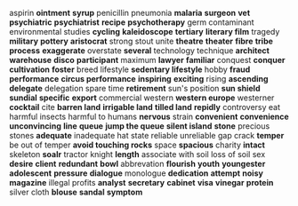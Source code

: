 aspirin
**ointment**
**syrup**
penicillin
pneumonia
**malaria**
**surgeon**
**vet**
**psychiatric**
**psychiatrist**
**recipe**
**psychotherapy**
germ
contaminant
environmental studies
**cycling**
**kaleidoscope**
**tertiary**
**literary film**
tragedy
**military**
**pottery**
**aristocrat**
strong
stout
unite
**theatre**
**theater**
**fibre**
**tribe**
**process**
**exaggerate**
overstate
**several**
technology
technique
**architect**
**warehouse**
**disco**
**participant**
maximum
**lawyer**
**familiar**
conquest
**conquer**
**cultivation**
**foster**
breed
lifestyle
**sedentary lifestyle**
hobby
**fraud**
**performance**
**circus performance**
**inspiring**
**exciting**
rising
**ascending**
**delegate**
delegation
spare time
**retirement**
sun's position
**sun shield**
**sundial**
**specific**
**export**
commercial
western
**western europe**
westerner
**cocktail**
cite
**barren land**
**irrigable land**
**tilled land**
**repidly**
controversy
eat harmful insects
harmful to humans
**nervous**
strain
**convenient**
**convenience**
**unconvincing**
**line**
**queue**
**jump the queue**
**silent island**
**stone**
precious stones
**adequate**
inadequate
hat
state
reliable
unreliable
gap
crack
**temper**
be out of temper
**avoid touching rocks** 
space
**spacious**
charity
**intact**
skeleton
**soalr**
tractor
knight
**length**
associate with
soil
loss of soil
sex
**desire**
**client**
**redundant**
**bowl**
abbrevation
**flourish**
**youth**
**youngester**
**adolescent**
**pressure**
**dialogue**
monologue
**dedication**
**attempt**
**noisy**
**magazine**
illegal profits
**analyst**
**secretary**
**cabinet**
**visa**
**vinegar**
**protein**
silver cloth
**blouse**
**sandal**
**symptom**

